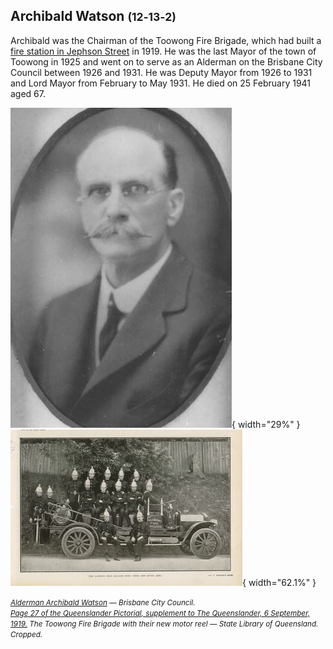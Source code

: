 ## Archibald Watson <small>(12‑13‑2)</small>

Archibald was the Chairman of the Toowong Fire Brigade, which had built a [fire station in Jephson Street](https://heritage.brisbane.qld.gov.au/heritage-places/1703) in 1919. He was the last Mayor of the town of Toowong in 1925 and went on to serve as an Alderman on the Brisbane City Council between 1926 and 1931. He was Deputy Mayor from 1926 to 1931 and Lord Mayor from February to May 1931. He died on 25 February 1941 aged 67.

![](../assets/archibald-watson.jpg){ width="29%" }  ![](../assets/toowong-fire-brigade.jpg){ width="62.1%" }  

*<small>[Alderman Archibald Watson](https://library-brisbane.ent.sirsidynix.net.au/client/en_AU/BrisbaneImages/search/results?qu=Alderman+Archibald+Watson&rm=BRISBANEIMAGES0%7C%7C%7C1%7C%7C%7C0%7C%7C%7Ctrue&te=ASSET&lm=ALL_ASSETS) — Brisbane City Council.</small>* <br>
*<small>[Page 27 of the Queenslander Pictorial, supplement to The Queenslander, 6 September, 1919.](http://onesearch.slq.qld.gov.au/permalink/f/1upgmng/slq_digitool1052814) The Toowong Fire Brigade with their new motor reel — State Library of Queensland. Cropped.</small>*  
